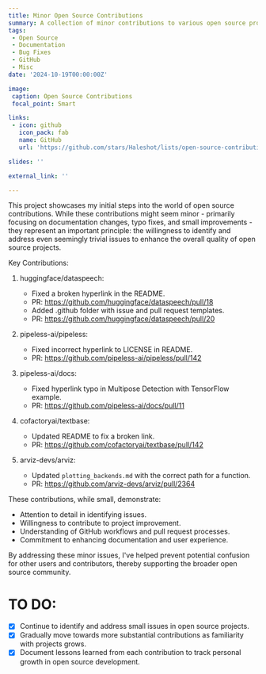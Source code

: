 ```yaml
---
title: Minor Open Source Contributions
summary: A collection of minor contributions to various open source projects, including documentation updates, typo fixes, and small improvements. These contributions represent the beginning of my open source journey, demonstrating attention to detail and willingness to improve project quality.
tags:
 - Open Source
 - Documentation
 - Bug Fixes
 - GitHub
 - Misc
date: '2024-10-19T00:00:00Z'

image:
 caption: Open Source Contributions
 focal_point: Smart

links:
 - icon: github
   icon_pack: fab
   name: GitHub
   url: 'https://github.com/stars/Haleshot/lists/open-source-contributions'

slides: ''

external_link: ''

---
```


This project showcases my initial steps into the world of open source contributions. While these contributions might seem minor - primarily focusing on documentation changes, typo fixes, and small improvements - they represent an important principle: the willingness to identify and address even seemingly trivial issues to enhance the overall quality of open source projects.

Key Contributions:

1. huggingface/dataspeech:
   - Fixed a broken hyperlink in the README.
   - PR: https://github.com/huggingface/dataspeech/pull/18
   - Added .github folder with issue and pull request templates.
   - PR: https://github.com/huggingface/dataspeech/pull/20

2. pipeless-ai/pipeless:
   - Fixed incorrect hyperlink to LICENSE in README.
   - PR: https://github.com/pipeless-ai/pipeless/pull/142

3. pipeless-ai/docs:
   - Fixed hyperlink typo in Multipose Detection with TensorFlow example.
   - PR: https://github.com/pipeless-ai/docs/pull/11

4. cofactoryai/textbase:
   - Updated README to fix a broken link.
   - PR: https://github.com/cofactoryai/textbase/pull/142

5. arviz-devs/arviz:
   - Updated `plotting_backends.md` with the correct path for a function.
   - PR: https://github.com/arviz-devs/arviz/pull/2364

These contributions, while small, demonstrate:
- Attention to detail in identifying issues.
- Willingness to contribute to project improvement.
- Understanding of GitHub workflows and pull request processes.
- Commitment to enhancing documentation and user experience.

By addressing these minor issues, I've helped prevent potential confusion for other users and contributors, thereby supporting the broader open source community.

# TO DO:

 - [x] Continue to identify and address small issues in open source projects.
 - [x] Gradually move towards more substantial contributions as familiarity with projects grows.
 - [x] Document lessons learned from each contribution to track personal growth in open source development.
